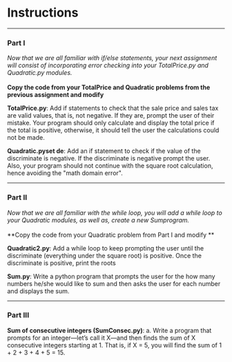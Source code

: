 # Instructions



------------------
### Part I

*Now that we are all familiar with if/else statements, your next assignment will consist of incorporating error checking into your TotalPrice.py and Quadratic.py modules.*
<br>
<br>
**Copy the code from your TotalPrice and Quadratic problems from the previous assignment and modify**

**TotalPrice.py**: Add if statements to check that the sale price and sales tax are valid values, that is, not negative. If they are, prompt the user of their mistake. Your program should only calculate and display the total price if the total is positive, otherwise, it should tell the user the calculations could not be made.

**Quadratic.pyset de**: Add an if statement to check if the value of the discriminate is negative. If the discriminate is negative prompt the user. Also, your program should not continue with the square root calculation, hence avoiding the "math domain error".



------------------
### Part II
*Now that we are all familiar with the while loop, you will add a while loop to your
Quadratic modules, as well as, create a new Sumprogram.*
<br>
<br>
**Copy the code from your Quadratic problem from Part I and modify **

**Quadratic2.py**: Add a while loop to keep prompting the user until the discriminate (everything under the  square root) is positive. Once the discriminate is positive, print the roots

**Sum.py**: Write a python program that prompts the user for the how many numbers he/she would like to sum and then asks the user for each number and displays the
sum.

------------------
### Part III

**Sum of consecutive integers (SumConsec.py)**:
a. Write a program that prompts for an integer—let’s call it X—and then finds the sum of X consecutive integers starting at 1. That is, if X = 5, you will find the sum of 1 + 2 + 3 + 4 + 5 = 15.

